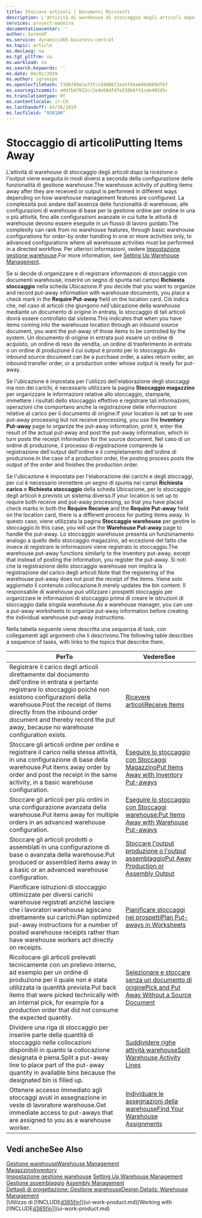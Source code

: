 ```yaml
---
title: Stoccare articoli | Documenti Microsoft
description: L'attività di warehouse di stoccaggio degli articoli dopo la ricezione o l'output viene eseguita in modi diversi a seconda della configurazione delle funzionalità di gestione warehouse.
services: project-madeira
documentationcenter: ''
author: SorenGP
ms.service: dynamics365-business-central
ms.topic: article
ms.devlang: na
ms.tgt_pltfrm: na
ms.workload: na
ms.search.keywords: ''
ms.date: 04/01/2019
ms.author: sgroespe
ms.openlocfilehash: f3d6f08eca73fccd408672ea5f94a660d669df67
ms.sourcegitcommit: addfb47612cc2e4e98dfd7e338b6f41cde405d5c
ms.translationtype: HT
ms.contentlocale: it-CH
ms.lasthandoff: 04/16/2019
ms.locfileid: "938106"
---
```

# <a name="putting-items-away"></a><span data-ttu-id="2f35a-103">Stoccaggio di articoli</span><span class="sxs-lookup"><span data-stu-id="2f35a-103">Putting Items Away</span></span>
<span data-ttu-id="2f35a-104">L'attività di warehouse di stoccaggio degli articoli dopo la ricezione o l'output viene eseguita in modi diversi a seconda della configurazione delle funzionalità di gestione warehouse.</span><span class="sxs-lookup"><span data-stu-id="2f35a-104">The warehouse activity of putting items away after they are received or output is performed in different ways depending on how warehouse management features are configured.</span></span> <span data-ttu-id="2f35a-105">La complessità può andare dall'assenza delle funzionalità di warehouse, alle configurazioni di warehouse di base per la gestione ordine per ordine in una o più attività, fino alle configurazioni avanzate in cui tutte le attività di warehouse devono essere eseguite in un flusso di lavoro guidato.</span><span class="sxs-lookup"><span data-stu-id="2f35a-105">The complexity can rank from no warehouse features, through basic warehouse configurations for order-by order handling in one or more activities only, to advanced configurations where all warehouse activities must be performed in a directed workflow.</span></span> <span data-ttu-id="2f35a-106">Per ulteriori informazioni, vedere [Impostazione gestione warehouse](warehouse-setup-warehouse.md).</span><span class="sxs-lookup"><span data-stu-id="2f35a-106">For more information, see [Setting Up Warehouse Management](warehouse-setup-warehouse.md).</span></span>

<span data-ttu-id="2f35a-107">Se si decide di organizzare e di registrare informazioni di stoccaggio con documenti warehouse, inserire un segno di spunta nel campo **Richiesta stoccaggio** nella scheda Ubicazione.</span><span class="sxs-lookup"><span data-stu-id="2f35a-107">If you decide that you want to organize and record put-away information with warehouse documents, you place a check mark in the **Require Put-away** field on the location card.</span></span> <span data-ttu-id="2f35a-108">Ciò indica che, nel caso di articoli che giungono nell'ubicazione della warehouse mediante un documento di origine in entrata, lo stoccaggio di tali articoli dovrà essere controllato dal sistema.</span><span class="sxs-lookup"><span data-stu-id="2f35a-108">This indicates that when you have items coming into the warehouse location through an inbound source document, you want the put-away of those items to be controlled by the system.</span></span> <span data-ttu-id="2f35a-109">Un documento di origine in entrata può essere un ordine di acquisto, un ordine di reso da vendita, un ordine di trasferimento in entrata o un ordine di produzione il cui output è pronto per lo stoccaggio.</span><span class="sxs-lookup"><span data-stu-id="2f35a-109">An inbound source document can be a purchase order, a sales return order, an inbound transfer order, or a production order whose output is ready for put-away.</span></span>  

<span data-ttu-id="2f35a-110">Se l'ubicazione è impostata per l'utilizzo dell'elaborazione degli stoccaggi ma non dei carichi, è necessario utilizzare la pagina **Stoccaggio magazzino** per organizzare le informazioni relative allo stoccaggio, stamparle, immettere i risultati dello stoccaggio effettivo e registrare tali informazioni, operazioni che comportano anche la registrazione delle informazioni relative al carico per il documento di origine.</span><span class="sxs-lookup"><span data-stu-id="2f35a-110">If your location is set up to use put-away processing but not receive processing, you use the **Inventory Put-away** page to organize the put-away information, print it, enter the result of the actual put-away and post the put-away information, which in turn posts the receipt information for the source document.</span></span> <span data-ttu-id="2f35a-111">Nel caso di un ordine di produzione, il processo di registrazione comprende la registrazione dell'output dell'ordine e il completamento dell'ordine di produzione.</span><span class="sxs-lookup"><span data-stu-id="2f35a-111">In the case of a production order, the posting process posts the output of the order and finishes the production order.</span></span>

<span data-ttu-id="2f35a-112">Se l'ubicazione è impostata per l'elaborazione dei carichi e degli stoccaggi, per cui è necessario immettere un segno di spunta nei campi **Richiesta carico** e **Richiesta stoccaggio** della scheda Ubicazione, per lo stoccaggio degli articoli è previsto un sistema diverso.</span><span class="sxs-lookup"><span data-stu-id="2f35a-112">If your location is set up to require both receive and put-away processing, so that you have placed check marks in both the **Require Receive** and the **Require Put-away** field on the location card, there is a different process for putting items away.</span></span> <span data-ttu-id="2f35a-113">In questo caso, viene utilizzata la pagina **Stoccaggio warehouse** per gestire lo stoccaggio.</span><span class="sxs-lookup"><span data-stu-id="2f35a-113">In this case, you will use the **Warehouse Put-away** page to handle the put-away.</span></span> <span data-ttu-id="2f35a-114">Lo stoccaggio warehouse presenta un funzionamento analogo a quello dello stoccaggio magazzino, ad eccezione del fatto che invece di registrare le informazioni viene registrato lo stoccaggio.</span><span class="sxs-lookup"><span data-stu-id="2f35a-114">The warehouse put-away functions similarly to the inventory put-away, except that instead of posting the information, you register the put-away.</span></span> <span data-ttu-id="2f35a-115">Si noti che la registrazione dello stoccaggio warehouse non implica la registrazione del carico degli articoli.</span><span class="sxs-lookup"><span data-stu-id="2f35a-115">Note that the registering of the warehouse put-away does not post the receipt of the items.</span></span> <span data-ttu-id="2f35a-116">Viene solo aggiornato il contenuto collocazione.</span><span class="sxs-lookup"><span data-stu-id="2f35a-116">It merely updates the bin content.</span></span> <span data-ttu-id="2f35a-117">Il responsabile di warehouse può utilizzare i prospetti stoccaggio per organizzare le informazioni di stoccaggio prima di creare le istruzioni di stoccaggio dalla singola warehouse.</span><span class="sxs-lookup"><span data-stu-id="2f35a-117">As a warehouse manager, you can use a put-away worksheets to organize put-away information before creating the individual warehouse put-away instructions.</span></span>

<span data-ttu-id="2f35a-118">Nella tabella seguente viene descritta una sequenza di task, con collegamenti agli argomenti che li descrivono.</span><span class="sxs-lookup"><span data-stu-id="2f35a-118">The following table describes a sequence of tasks, with links to the topics that describe them.</span></span>   

|<span data-ttu-id="2f35a-119">**Per**</span><span class="sxs-lookup"><span data-stu-id="2f35a-119">**To**</span></span>|<span data-ttu-id="2f35a-120">**Vedere**</span><span class="sxs-lookup"><span data-stu-id="2f35a-120">**See**</span></span>|  
|------------|-------------|  
|<span data-ttu-id="2f35a-121">Registrare il carico degli articoli direttamente dal documento dell'ordine in entrata e pertanto registrare lo stoccaggio poiché non esistono configurazioni della warehouse.</span><span class="sxs-lookup"><span data-stu-id="2f35a-121">Post the receipt of items directly from the inbound order document and thereby record the put away, because no warehouse configuration exists.</span></span>|[<span data-ttu-id="2f35a-122">Ricevere articoli</span><span class="sxs-lookup"><span data-stu-id="2f35a-122">Receive Items</span></span>](warehouse-how-receive-items.md)|  
|<span data-ttu-id="2f35a-123">Stoccare gli articoli ordine per ordine e registrare il carico nella stessa attività, in una configurazione di base della warehouse.</span><span class="sxs-lookup"><span data-stu-id="2f35a-123">Put items away order by order and post the receipt in the same activity, in a basic warehouse configuration.</span></span>|[<span data-ttu-id="2f35a-124">Eseguire lo stoccaggio con Stoccaggi Magazzino</span><span class="sxs-lookup"><span data-stu-id="2f35a-124">Put Items Away with Inventory Put-aways</span></span>](warehouse-how-to-put-items-away-with-inventory-put-aways.md)|  
|<span data-ttu-id="2f35a-125">Stoccare gli articoli per più ordini in una configurazione avanzata della warehouse.</span><span class="sxs-lookup"><span data-stu-id="2f35a-125">Put items away for multiple orders in an advanced warehouse configuration.</span></span>|[<span data-ttu-id="2f35a-126">Eseguire lo stoccaggio con Stoccaggi warehouse:</span><span class="sxs-lookup"><span data-stu-id="2f35a-126">Put Items Away with Warehouse Put-aways</span></span>](warehouse-how-to-put-items-away-with-warehouse-put-aways.md)|  
|<span data-ttu-id="2f35a-127">Stoccare gli articoli prodotti o assemblati in una configurazione di base o avanzata della warehouse.</span><span class="sxs-lookup"><span data-stu-id="2f35a-127">Put produced or assembled items away in a basic or an advanced warehouse configuration.</span></span>|[<span data-ttu-id="2f35a-128">Stoccare l'output produzione o l'output assemblaggio</span><span class="sxs-lookup"><span data-stu-id="2f35a-128">Put Away Production or Assembly Output</span></span>](warehouse-how-to-put-away-production-output.md)|
|<span data-ttu-id="2f35a-129">Pianificare istruzioni di stoccaggio ottimizzate per diversi carichi warehouse registrati anziché lasciare che i lavoratori warehouse agiscano direttamente sui carichi.</span><span class="sxs-lookup"><span data-stu-id="2f35a-129">Plan optimized put-away instructions for a number of posted warehouse receipts rather than have warehouse workers act directly on receipts.</span></span>|[<span data-ttu-id="2f35a-130">Pianificare stoccaggi nei prospetti</span><span class="sxs-lookup"><span data-stu-id="2f35a-130">Plan Put-aways in Worksheets</span></span>](warehouse-how-to-plan-put-aways-in-worksheets.md)|  
|<span data-ttu-id="2f35a-131">Ricollocare gli articoli prelevati tecnicamente con un prelievo interno, ad esempio per un ordine di produzione per il quale non è stata utilizzata la quantità prevista.</span><span class="sxs-lookup"><span data-stu-id="2f35a-131">Put back items that were picked technically with an internal pick, for example for a production order that did not consume the expected quantity.</span></span>|[<span data-ttu-id="2f35a-132">Selezionare e stoccare senza un documento di origine</span><span class="sxs-lookup"><span data-stu-id="2f35a-132">Pick and Put Away Without a Source Document</span></span>](warehouse-how-to-create-put-aways-from-internal-put-aways.md)|
|<span data-ttu-id="2f35a-133">Dividere una riga di stoccaggio per inserire parte della quantità di stoccaggio nelle collocazioni disponibili in quanto la collocazione designata è piena.</span><span class="sxs-lookup"><span data-stu-id="2f35a-133">Split a put-away line to place part of the put-away quantity in available bins because the designated bin is filled up.</span></span>|[<span data-ttu-id="2f35a-134">Suddividere righe attività warehouse</span><span class="sxs-lookup"><span data-stu-id="2f35a-134">Split Warehouse Activity Lines</span></span>](warehouse-how-to-split-warehouse-activity-lines.md)|
|<span data-ttu-id="2f35a-135">Ottenere accesso immediato agli stoccaggi avuti in assegnazione in veste di lavoratore warehouse.</span><span class="sxs-lookup"><span data-stu-id="2f35a-135">Get immediate access to put-aways that are assigned to you as a warehouse worker.</span></span>|[<span data-ttu-id="2f35a-136">Individuare le assegnazioni della warehouse</span><span class="sxs-lookup"><span data-stu-id="2f35a-136">Find Your Warehouse Assignments</span></span>](warehouse-how-to-find-your-warehouse-assignments.md)|    

## <a name="see-also"></a><span data-ttu-id="2f35a-137">Vedi anche</span><span class="sxs-lookup"><span data-stu-id="2f35a-137">See Also</span></span>  
[<span data-ttu-id="2f35a-138">Gestione warehouse</span><span class="sxs-lookup"><span data-stu-id="2f35a-138">Warehouse Management</span></span>](warehouse-manage-warehouse.md)  
[<span data-ttu-id="2f35a-139">Magazzino</span><span class="sxs-lookup"><span data-stu-id="2f35a-139">Inventory</span></span>](inventory-manage-inventory.md)  
<span data-ttu-id="2f35a-140">[Impostazione gestione warehouse](warehouse-setup-warehouse.md)   </span><span class="sxs-lookup"><span data-stu-id="2f35a-140">[Setting Up Warehouse Management](warehouse-setup-warehouse.md)   </span></span>  
<span data-ttu-id="2f35a-141">[Gestione assemblaggio](assembly-assemble-items.md)  </span><span class="sxs-lookup"><span data-stu-id="2f35a-141">[Assembly Management](assembly-assemble-items.md)  </span></span>  
[<span data-ttu-id="2f35a-142">Dettagli di progettazione: Gestione warehouse</span><span class="sxs-lookup"><span data-stu-id="2f35a-142">Design Details: Warehouse Management</span></span>](design-details-warehouse-management.md)  
<span data-ttu-id="2f35a-143">[Utilizzo di [!INCLUDE[d365fin](includes/d365fin_md.md)]](ui-work-product.md)</span><span class="sxs-lookup"><span data-stu-id="2f35a-143">[Working with [!INCLUDE[d365fin](includes/d365fin_md.md)]](ui-work-product.md)</span></span>  
